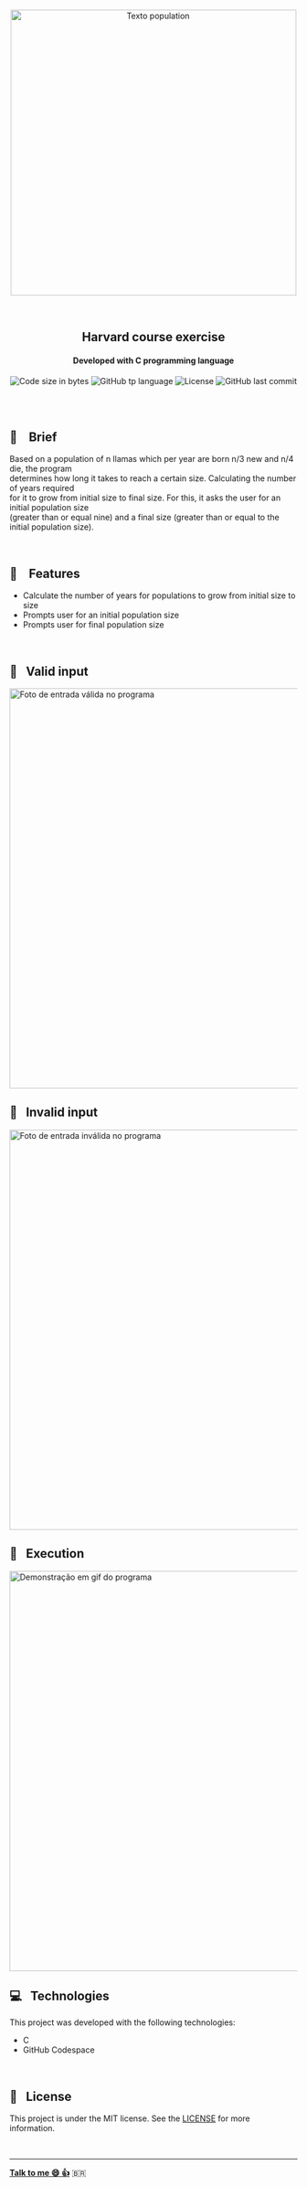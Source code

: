 
<p align="center">
<br>
  <img  hight="auto" width="500px" alt="Texto population" src="https://res.cloudinary.com/dxijjbby3/image/upload/v1665798526/Population/populationtexto_b7xdtp.png"/>
</p>
<br>
  <h2 align="center">
      Harvard course exercise
<br>
  </h2>
  <h4 align="center">Developed with C programming language</h4>
  <p align="center">
  <img alt="Code size in bytes" src="https://img.shields.io/github/languages/code-size/larissayasmim/population-c?color=black">
  <img alt="GitHub tp language" src="https://img.shields.io/github/languages/top/larissayasmim/population-c?color=white">
  <img alt="License" src="https://img.shields.io/badge/license-MIT-%2304D361?color=black">
  <img alt="GitHub last commit" src="https://img.shields.io/github/last-commit/larissayasmim/population-c?color=white">
</p>
<br>
<br>

## :memo: &nbsp;&nbsp; Brief
<p>Based on a population of n llamas which per year are born n/3 new and n/4 die, the program<br>determines how long it takes to reach a certain size. Calculating the number of years required <br>for it to grow from initial size to final size. For this, it asks the user for an initial population size <br>(greater than or equal nine) and a final size (greater than or equal to the initial population size).</p>


<br>

## :gem: &nbsp;&nbsp; Features
- Calculate the number of years for populations to grow from initial size to size
- Prompts user for an initial population size
- Prompts user for final population size
<br>

## :llama: &nbsp; Valid input
<img align="center" height="auto" width="700" alt="Foto de entrada válida no programa" src="https://res.cloudinary.com/dxijjbby3/image/upload/v1665806909/Population/population1_vxmfxs.png"/>
<br>

## :llama: &nbsp; Invalid input
<img align="center" height="auto" width="700" alt="Foto de entrada inválida no programa" src="https://res.cloudinary.com/dxijjbby3/image/upload/v1665798546/Population/population2_wgwc3s.png"/>
<br>

## :llama: &nbsp; Execution
<img align="center" height="auto" width="700" alt="Demonstração em gif do programa" src="https://res.cloudinary.com/dxijjbby3/image/upload/v1665807492/Population/populationvideo_online-video-cutter.com_c7l8zz.gif"/>
<br>

## :computer:  &nbsp; Technologies
This project was developed with the following technologies:

- C
- GitHub Codespace

<br>

## :page_with_curl: &nbsp; License
This project is under the MIT license. See the [LICENSE](https://github.com/larissayasmim/population-c/blob/main/LICENSE) for more information.

<br>

---

**[Talk to me :smile:&nbsp;:thumbsup:](https://www.linkedin.com/in/larissayasmimpa)** <span>&#x1f1e7;&#x1f1f7;</span>
